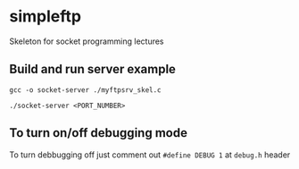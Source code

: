 # simpleftp
Skeleton for socket programming lectures

## Build and run server example

`gcc -o socket-server ./myftpsrv_skel.c`

`./socket-server <PORT_NUMBER>`

## To turn on/off debugging mode
To turn debbugging off just comment out
`#define DEBUG 1`
at `debug.h` header